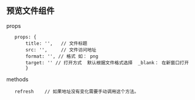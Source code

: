 ## 预览文件组件

props

```
   props: { 
       title: '',   // 文件标题
       src: '',     // 文件访问地址
       format: '', // 格式 如： png
       target: '' // 打开方式  默认根据文件格式选择  _blank： 在新窗口打开
       }
 ```
 
 methods
 
```
   refresh    // 如果地址没有变化需要手动调用这个方法。
    
```
